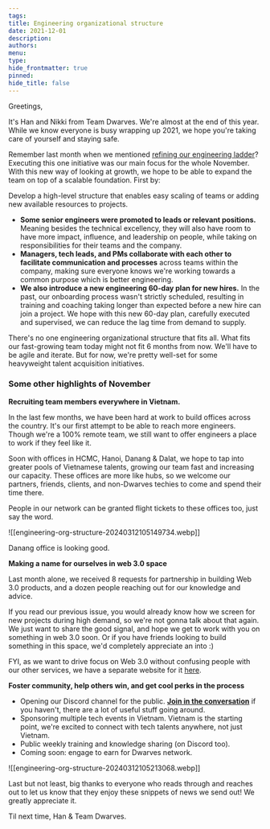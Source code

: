 ```yaml
---
tags: 
title: Engineering organizational structure
date: 2021-12-01
description: 
authors: 
menu: 
type: 
hide_frontmatter: true
pinned: 
hide_title: false
---
```

Greetings,

It's Han and Nikki from Team Dwarves. We're almost at the end of this year. While we know everyone is busy wrapping up 2021, we hope you're taking care of yourself and staying safe.

Remember last month when we mentioned [refining our engineering ladder](https://log.d.foundation)? Executing this one initiative was our main focus for the whole November. With this new way of looking at growth, we hope to be able to expand the team on top of a scalable foundation. First by:

 Develop a high-level structure that enables easy scaling of teams or adding new available resources to projects.
- **Some senior engineers were promoted to leads or relevant positions.** Meaning besides the technical excellency, they will also have room to have more impact, influence, and leadership on people, while taking on responsibilities for their teams and the company.
- **Managers, tech leads, and PMs collaborate with each other to facilitate communication and processes** across teams within the company, making sure everyone knows we're working towards a common purpose which is better engineering.
- **We also introduce a new engineering 60-day plan for new hires.** In the past, our onboarding process wasn't strictly scheduled, resulting in training and coaching taking longer than expected before a new hire can join a project. We hope with this new 60-day plan, carefully executed and supervised, we can reduce the lag time from demand to supply.

There's no one engineering organizational structure that fits all. What fits our fast-growing team today might not fit 6 months from now. We'll have to be agile and iterate. But for now, we're pretty well-set for some heavyweight talent acquisition initiatives.

### Some other highlights of November
**Recruiting team members everywhere in Vietnam.**

In the last few months, we have been hard at work to build offices across the country. It's our first attempt to be able to reach more engineers. Though we're a 100% remote team, we still want to offer engineers a place to work if they feel like it.

Soon with offices in HCMC, Hanoi, Danang & Dalat, we hope to tap into greater pools of Vietnamese talents, growing our team fast and increasing our capacity. These offices are more like hubs, so we welcome our partners, friends, clients, and non-Dwarves techies to come and spend their time there.

People in our network can be granted flight tickets to these offices too, just say the word.

![[engineering-org-structure-20240312105149734.webp]]

Danang office is looking good.

**Making a name for ourselves in web 3.0 space**

Last month alone, we received 8 requests for partnership in building Web 3.0 products, and a dozen people reaching out for our knowledge and advice.

If you read our previous issue, you would already know how we screen for new projects during high demand, so we're not gonna talk about that again. We just want to share the good signal, and hope we get to work with you on something in web 3.0 soon. Or if you have friends looking to build something in this space, we'd completely appreciate an into :)

FYI, as we want to drive focus on Web 3.0 without confusing people with our other services, we have a separate website for it [here](https://console.so).

**Foster community, help others win, and get cool perks in the process**

- Opening our Discord channel for the public. [**Join in the conversation**](https://discord.gg/dzNBpNTVEZ) if you haven't, there are a lot of useful stuff going around.
- Sponsoring multiple tech events in Vietnam. Vietnam is the starting point, we're excited to connect with tech talents anywhere, not just Vietnam.
- Public weekly training and knowledge sharing (on Discord too).
- Coming soon: engage to earn for Dwarves network.

![[engineering-org-structure-20240312105213068.webp]]

Last but not least, big thanks to everyone who reads through and reaches out to let us know that they enjoy these snippets of news we send out! We greatly appreciate it.

Til next time,
Han & Team Dwarves.